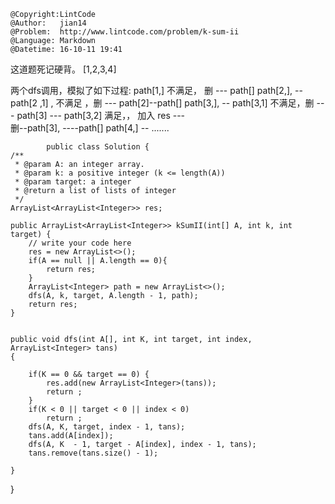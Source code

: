 ```
@Copyright:LintCode
@Author:   jian14
@Problem:  http://www.lintcode.com/problem/k-sum-ii
@Language: Markdown
@Datetime: 16-10-11 19:41
```

这道题死记硬背。
[1,2,3,4]

两个dfs调用，模拟了如下过程:
			path[1,]   不满足， 删  --- path[]
			path[2,],  -- path[2 ,1] , 不满足 ，删 --- path[2]--path[]
			path[3,], -- path[3,1] 不满足，删 --- path[3] --- path[3,2] 满足，， 加入 res  ---  
			删--path[3], ----path[]
			path[4,] -- .......
			
			
			public class Solution {
    /**
     * @param A: an integer array.
     * @param k: a positive integer (k <= length(A))
     * @param target: a integer
     * @return a list of lists of integer 
     */ 
    ArrayList<ArrayList<Integer>> res;
    
    public ArrayList<ArrayList<Integer>> kSumII(int[] A, int k, int target) {
        // write your code here
        res = new ArrayList<>();
        if(A == null || A.length == 0){
            return res;
        }
        ArrayList<Integer> path = new ArrayList<>();
        dfs(A, k, target, A.length - 1, path);
        return res;
    }
    
    
    public void dfs(int A[], int K, int target, int index, ArrayList<Integer> tans)
    {

        if(K == 0 && target == 0) {
            res.add(new ArrayList<Integer>(tans));
            return ;
        }
        if(K < 0 || target < 0 || index < 0)
            return ;
        dfs(A, K, target, index - 1, tans);
        tans.add(A[index]);
        dfs(A, K  - 1, target - A[index], index - 1, tans);
        tans.remove(tans.size() - 1);
        
    }
}